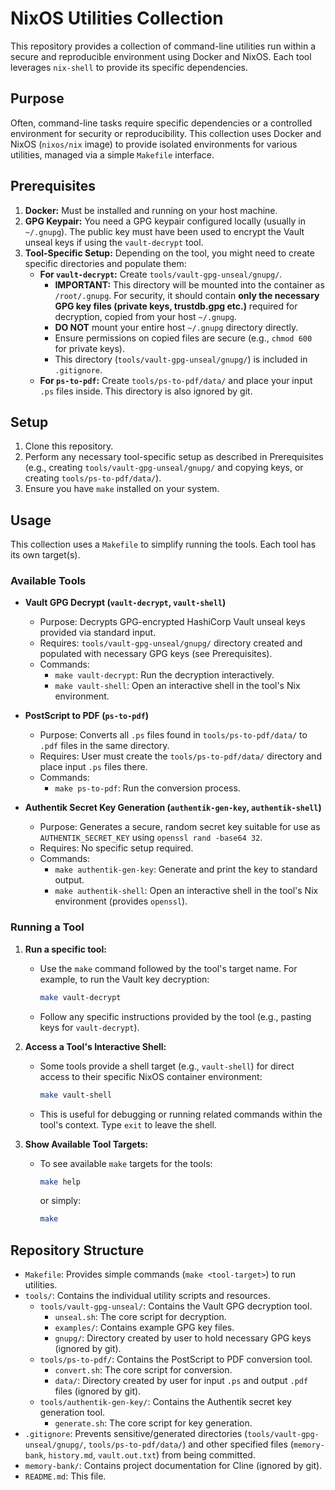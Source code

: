 # NixOS Utilities Collection

This repository provides a collection of command-line utilities run within a secure and reproducible environment using Docker and NixOS. Each tool leverages `nix-shell` to provide its specific dependencies.

## Purpose

Often, command-line tasks require specific dependencies or a controlled environment for security or reproducibility. This collection uses Docker and NixOS (`nixos/nix` image) to provide isolated environments for various utilities, managed via a simple `Makefile` interface.

## Prerequisites

1.  **Docker:** Must be installed and running on your host machine.
2.  **GPG Keypair:** You need a GPG keypair configured locally (usually in `~/.gnupg`). The public key must have been used to encrypt the Vault unseal keys if using the `vault-decrypt` tool.
3.  **Tool-Specific Setup:** Depending on the tool, you might need to create specific directories and populate them:
    *   **For `vault-decrypt`:** Create `tools/vault-gpg-unseal/gnupg/`.
        *   **IMPORTANT:** This directory will be mounted into the container as `/root/.gnupg`. For security, it should contain **only the necessary GPG key files (private keys, trustdb.gpg etc.)** required for decryption, copied from your host `~/.gnupg`.
        *   **DO NOT** mount your entire host `~/.gnupg` directory directly.
        *   Ensure permissions on copied files are secure (e.g., `chmod 600` for private keys).
        *   This directory (`tools/vault-gpg-unseal/gnupg/`) is included in `.gitignore`.
    *   **For `ps-to-pdf`:** Create `tools/ps-to-pdf/data/` and place your input `.ps` files inside. This directory is also ignored by git.

## Setup

1.  Clone this repository.
2.  Perform any necessary tool-specific setup as described in Prerequisites (e.g., creating `tools/vault-gpg-unseal/gnupg/` and copying keys, or creating `tools/ps-to-pdf/data/`).
3.  Ensure you have `make` installed on your system.

## Usage

This collection uses a `Makefile` to simplify running the tools. Each tool has its own target(s).

### Available Tools

*   **Vault GPG Decrypt (`vault-decrypt`, `vault-shell`)**
    *   Purpose: Decrypts GPG-encrypted HashiCorp Vault unseal keys provided via standard input.
    *   Requires: `tools/vault-gpg-unseal/gnupg/` directory created and populated with necessary GPG keys (see Prerequisites).
    *   Commands:
        *   `make vault-decrypt`: Run the decryption interactively.
        *   `make vault-shell`: Open an interactive shell in the tool's Nix environment.

*   **PostScript to PDF (`ps-to-pdf`)**
    *   Purpose: Converts all `.ps` files found in `tools/ps-to-pdf/data/` to `.pdf` files in the same directory.
    *   Requires: User must create the `tools/ps-to-pdf/data/` directory and place input `.ps` files there.
    *   Commands:
        *   `make ps-to-pdf`: Run the conversion process.

*   **Authentik Secret Key Generation (`authentik-gen-key`, `authentik-shell`)**
    *   Purpose: Generates a secure, random secret key suitable for use as `AUTHENTIK_SECRET_KEY` using `openssl rand -base64 32`.
    *   Requires: No specific setup required.
    *   Commands:
        *   `make authentik-gen-key`: Generate and print the key to standard output.
        *   `make authentik-shell`: Open an interactive shell in the tool's Nix environment (provides `openssl`).

### Running a Tool

1.  **Run a specific tool:**
    *   Use the `make` command followed by the tool's target name. For example, to run the Vault key decryption:
        ```bash
        make vault-decrypt
        ```
    *   Follow any specific instructions provided by the tool (e.g., pasting keys for `vault-decrypt`).

2.  **Access a Tool's Interactive Shell:**
    *   Some tools provide a shell target (e.g., `vault-shell`) for direct access to their specific NixOS container environment:
        ```bash
        make vault-shell
        ```
    *   This is useful for debugging or running related commands within the tool's context. Type `exit` to leave the shell.

3.  **Show Available Tool Targets:**
    *   To see available `make` targets for the tools:
        ```bash
        make help
        ```
        or simply:
        ```bash
        make
        ```

## Repository Structure

*   `Makefile`: Provides simple commands (`make <tool-target>`) to run utilities.
*   `tools/`: Contains the individual utility scripts and resources.
    *   `tools/vault-gpg-unseal/`: Contains the Vault GPG decryption tool.
        *   `unseal.sh`: The core script for decryption.
        *   `examples/`: Contains example GPG key files.
        *   `gnupg/`: Directory created by user to hold necessary GPG keys (ignored by git).
    *   `tools/ps-to-pdf/`: Contains the PostScript to PDF conversion tool.
        *   `convert.sh`: The core script for conversion.
        *   `data/`: Directory created by user for input `.ps` and output `.pdf` files (ignored by git).
    *   `tools/authentik-gen-key/`: Contains the Authentik secret key generation tool.
        *   `generate.sh`: The core script for key generation.
*   `.gitignore`: Prevents sensitive/generated directories (`tools/vault-gpg-unseal/gnupg/`, `tools/ps-to-pdf/data/`) and other specified files (`memory-bank`, `history.md`, `vault.out.txt`) from being committed.
*   `memory-bank/`: Contains project documentation for Cline (ignored by git).
*   `README.md`: This file.
